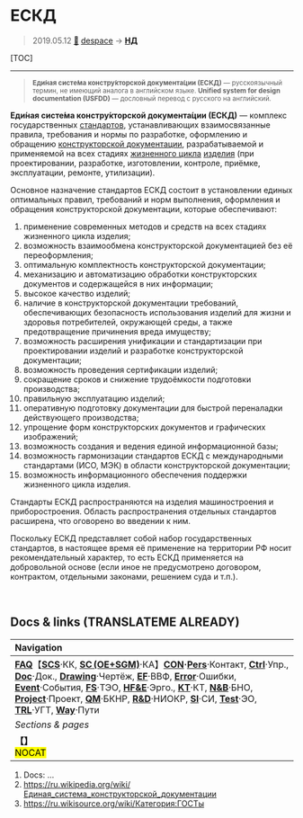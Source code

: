# ЕСКД
> 2019.05.12 [🚀](../index/index.md) [despace](index.md) → **[НД](doc.md#НД)**

[TOC]

---

> <small>**Еди́ная систе́ма констру́кторской документа́ции (ЕСКД)** — русскоязычный термин, не имеющий аналога в английском языке. **Unified system for design documentation (USFDD)** — дословный перевод с русского на английский.</small>

**Еди́ная систе́ма констру́кторской документа́ции (ЕСКД)** — комплекс государственных [стандартов](doc.md), устанавливающих взаимосвязанные правила, требования и нормы по разработке, оформлению и обращению [конструкторской документации](doc.md), разрабатываемой и применяемой на всех стадиях [жизненного цикла](pl.md) [изделия](unit.md) (при проектировании, разработке, изготовлении, контроле, приёмке, эксплуатации, ремонте, утилизации).

Основное назначение стандартов ЕСКД состоит в установлении единых оптимальных правил, требований и норм выполнения, оформления и обращения конструкторской документации, которые обеспечивают:

   1. применение современных методов и средств на всех стадиях жизненного цикла изделия;
   1. возможность взаимообмена конструкторской документацией без её переоформления;
   1. оптимальную комплектность конструкторской документации;
   1. механизацию и автоматизацию обработки конструкторских документов и содержащейся в них информации;
   1. высокое качество изделий;
   1. наличие в конструкторской документации требований, обеспечивающих безопасность использования изделий для жизни и здоровья потребителей, окружающей среды, а также предотвращение причинения вреда имуществу;
   1. возможность расширения унификации и стандартизации при проектировании изделий и разработке конструкторской документации;
   1. возможность проведения сертификации изделий;
   1. сокращение сроков и снижение трудоёмкости подготовки производства;
   1. правильную эксплуатацию изделий;
   1. оперативную подготовку документации для быстрой переналадки действующего производства;
   1. упрощение форм конструкторских документов и графических изображений;
   1. возможность создания и ведения единой информационной базы;
   1. возможность гармонизации стандартов ЕСКД с международными стандартами (ИСО, МЭК) в области конструкторской документации;
   1. возможность информационного обеспечения поддержки жизненного цикла изделия.

Стандарты ЕСКД распространяются на изделия машиностроения и приборостроения. Область распространения отдельных стандартов расширена, что оговорено во введении к ним.

Поскольку ЕСКД представляет собой набор государственных стандартов, в настоящее время её применение на территории РФ носит рекомендательный характер, то есть ЕСКД применяется на добровольной основе (если иное не предусмотрено договором, контрактом, отдельными законами, решением суда и т.п.).



<p style="page-break-after:always"> </p>

## Docs & links (TRANSLATEME ALREADY)
|Navigation|
|:-|
|**[FAQ](faq.md)**【**[SCS](scs.md)**·КК, **[SC (OE+SGM)](sc.md)**·КА】**[CON](contact.md)·[Pers](person.md)**·Контакт, **[Ctrl](control.md)**·Упр., **[Doc](doc.md)**·Док., **[Drawing](drawing.md)**·Чертёж, **[EF](ef.md)**·ВВФ, **[Error](error.md)**·Ошибки, **[Event](event.md)**·События, **[FS](fs.md)**·ТЭО, **[HF&E](hfe.md)**·Эрго., **[KT](kt.md)**·КТ, **[N&B](nnb.md)**·БНО, **[Project](project.md)**·Проект, **[QM](qm.md)**·БКНР, **[R&D](rnd.md)**·НИОКР, **[SI](si.md)**·СИ, **[Test](test.md)**·ЭО, **[TRL](trl.md)**·УГТ, **[Way](way.md)**·Пути|
|*Sections & pages*|
|**【[](.md)】**<br> <mark>NOCAT</mark>|

   1. Docs: …
   1. <https://ru.wikipedia.org/wiki/Единая_система_конструкторской_документации>
   1. <https://ru.wikisource.org/wiki/Категория:ГОСТы>
